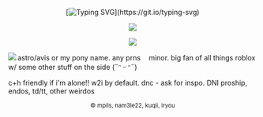 <div align="center">        

[![Typing SVG](https://readme-typing-svg.demolab.com?font=Fira+Code&duration=2000&pause=100&color=4C4765&center=true&multiline=true&repeat=false&width=750&height=100&lines=Welcome+to+my+shop!;Just+know+that+everything's+a+bit+pricey+around+here%2C;so%2C+if+you+touch+something+and+you+break+it%2C+you're+buying+it.)](https://git.io/typing-svg)

<div align="center">
  
![](https://komarev.com/ghpvc/?username=astrobarrage&color=4c4765&label=customers+✦+)   

![](https://i.postimg.cc/QMW2FLgq/77noli-banner.gif)

<a href="https://files.catbox.moe/jz7s04.png" id=""><img align="left" src="https://i.postimg.cc/FRb3sRYX/104412948-x-S5-Y1-ARre-Z87-PRW-1.png" class="fr-fil fr-dii"></a> 
<div align="left"> astro/avis or my pony name. any prns ㅤminor. big fan of all things roblox w/ some other stuff on the side (˶ᵔ ᵕ ᵔ˶)
  
<p></p>
  
<div align=left> c+h friendly if i'm alone!! w2i by default. dnc - ask for inspo. DNI proship, endos, td/tt, other weirdos
  
<p></p>
<div align="center">

<sub>© mpils, nam3le22, kuqii, iryou</sub>
